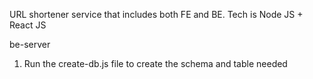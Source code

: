 URL shortener service that includes both FE and BE. Tech is Node JS + React JS

be-server

1. Run the create-db.js file to create the schema and table needed
